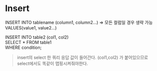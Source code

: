 # Insert

INSERT INTO tablename
(column1, column2...) => 모든 컬럼일 경우 생략 가능
VALUES(value1, value2...)

INSERT INTO table2 (col1, col2)  
SELECT * FROM table1  
WHERE condition;
> insert의 select 한 쿼리 응답 값이 들어간다. (col1,col2) 가 붙어있으므로 select에서도 똑같이 맵핑시켜줘야한다.  
